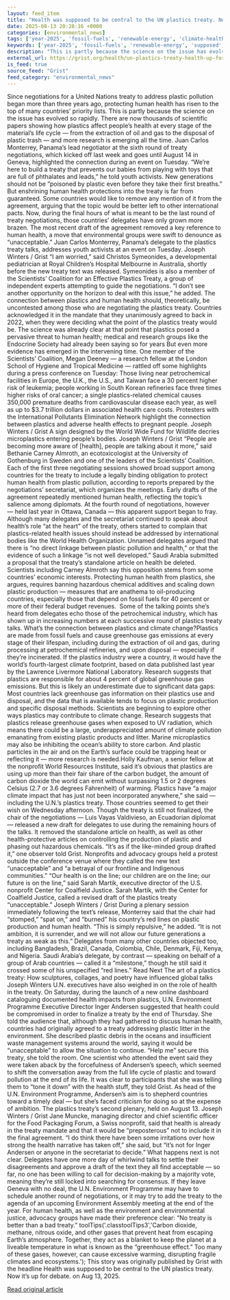 ```yaml
---
layout: feed_item
title: "Health was supposed to be central to the UN plastics treaty. Now it’s up for debate."
date: 2025-08-13 20:28:16 +0000
categories: [environmental_news]
tags: ['year-2025', 'fossil-fuels', 'renewable-energy', 'climate-health', 'australia', 'emissions', 'climate-costs', 'economic-impacts', 'oceania', 'public-health']
keywords: ['year-2025', 'fossil-fuels', 'renewable-energy', 'supposed', 'climate-health', 'australia', 'central', 'health']
description: "This is partly because the science on the issue has evolved so rapidly"
external_url: https://grist.org/health/un-plastics-treaty-health-up-for-debate/
is_feed: true
source_feed: "Grist"
feed_category: "environmental_news"
---
```


Since negotiations for a United Nations treaty to address plastic pollution began more than three years ago, protecting human health has risen to the top of many countries’ priority lists. This is partly because the science on the issue has evolved so rapidly. There are now thousands of scientific papers showing how plastics affect people’s health at every stage of the material’s life cycle —&nbsp;from the extraction of oil and gas to the disposal of plastic trash — and more research is emerging all the time. Juan Carlos Monterrey, Panama’s lead negotiator at the sixth round of treaty negotiations, which kicked off last week and goes until August 14 in Geneva, highlighted the connection during an event on Tuesday. “We’re here to build a treaty that prevents our babies from playing with toys that are full of phthalates and leads,” he told youth activists. New generations should not be ”poisoned by plastic even before they take their first breaths.” But enshrining human health protections into the treaty is far from guaranteed. Some countries would like to remove any mention of it from the agreement, arguing that the topic would be better left to other international pacts. Now, during the final hours of what is meant to be the last round of treaty negotiations, those countries’ delegates have only grown more brazen. The most recent draft of the agreement removed a key reference to human health, a move that environmental groups were swift to denounce as &#8220;unacceptable.&#8221; Juan Carlos Monterrey, Panama’s delegate to the plastics treaty talks, addresses youth activists at an event on Tuesday. Joseph Winters / Grist “I am worried,” said Christos Symeonides, a developmental pediatrician at Royal Children’s Hospital Melbourne in Australia, shortly before the new treaty text was released. Symeonides is also a member of the Scientists’ Coalition for an Effective Plastics Treaty,&nbsp;a group of independent experts attempting to guide the negotiations. “I don’t see another opportunity on the horizon to deal with this issue,” he added. The connection between plastics and human health should, theoretically, be uncontested among those who are negotiating the plastics treaty. Countries acknowledged it in the mandate that they unanimously agreed to back in 2022, when they were deciding what the point of the plastics treaty would be. The science was already clear at that point that plastics posed a pervasive threat to human health; medical and research groups like the Endocrine Society had already been saying so for years But even more evidence has emerged in the intervening time. One member of the Scientists’ Coalition, Megan Deeney — a research fellow at the London School of Hygiene and Tropical Medicine — rattled off some highlights during a press conference on Tuesday: Those living near petrochemical facilities in Europe, the U.K., the U.S., and Taiwan face a 30 percent higher risk of leukemia; people working in South Korean refineries face three times higher risks of oral cancer; a single plastics-related chemical causes 350,000 premature deaths from cardiovascular disease each year, as well as up to $3.7 trillion dollars in associated health care costs. Protesters with the International Pollutants Elimination Network highlight the connection between plastics and adverse health effects to pregnant people. Joseph Winters / Grist A sign designed by the World Wide Fund for Wildlife decries microplastics entering people&#8217;s bodies. Joseph Winters / Grist “People are becoming more aware of [health], people are talking about it more,” said Bethanie Carney Almroth, an ecotoxicologist at the University of Gothenburg in Sweden and one of the leaders of the Scientists’ Coalition. Each of the first three negotiating sessions showed broad support among countries for the treaty to include a legally binding obligation to protect human health from plastic pollution, according to reports prepared by the negotiations’ secretariat, which organizes the meetings. Early drafts of the agreement repeatedly mentioned human health, reflecting the topic’s salience among diplomats. At the fourth round of negotiations, however —&nbsp;held last year in Ottawa, Canada —&nbsp;this apparent support began to fray. Although many delegates and the secretariat continued to speak about health’s role “at the heart” of the treaty, others started to complain that plastics-related health issues should instead be addressed by international bodies like the World Health Organization. Unnamed delegates argued that there is “no direct linkage between plastic pollution and health,” or that the evidence of such a linkage “is not well developed.” Saudi Arabia submitted a proposal that the treaty’s standalone article on health be deleted. Scientists including Carney Almroth say this opposition stems from some countries’ economic interests. Protecting human health from plastics, she argues, requires banning hazardous chemical additives and scaling down plastic production —&nbsp;measures that are anathema to oil-producing countries, especially those that depend on fossil fuels for 40 percent or more of their federal budget revenues.&nbsp; Some of the talking points she’s heard from delegates echo those of the petrochemical industry, which has shown up in increasing numbers at each successive round of plastics treaty talks. What&#8217;s the connection between plastics and climate change?Plastics are made from fossil fuels and cause greenhouse gas emissions at every stage of their lifespan, including during the extraction of oil and gas, during processing at petrochemical refineries, and upon disposal — especially if they’re incinerated. If the plastics industry were a country, it would have the world’s fourth-largest climate footprint, based on data published last year by the Lawrence Livermore National Laboratory. Research suggests that plastics are responsible for about 4 percent of global greenhouse gas emissions. But this is likely an underestimate due to significant data gaps: Most countries lack greenhouse gas information on their plastics use and disposal, and the data that is available tends to focus on plastic production and specific disposal methods. Scientists are beginning to explore other ways plastics may contribute to climate change. Research suggests that plastics release greenhouse gases when exposed to UV radiation, which means there could be a large, underappreciated amount of climate pollution emanating from existing plastic products and litter. Marine microplastics may also be inhibiting the ocean&#8217;s ability to store carbon. And plastic particles in the air and on the Earth’s surface could be trapping heat or reflecting it — more research is needed.Holly Kaufman, a senior fellow at the nonprofit World Resources Institute, said it’s obvious that plastics are using up more than their fair share of the carbon budget, the amount of carbon dioxide the world can emit without surpassing 1.5 or 2 degrees Celsius (2.7 or 3.6 degrees Fahrenheit) of warming. Plastics have “a major climate impact that has just not been incorporated anywhere,” she said — including the U.N.’s plastics treaty. Those countries seemed to get their wish on Wednesday afternoon. Though the treaty is still not finalized, the chair of the negotiations —&nbsp;Luis Vayas Valdivieso, an Ecuadorian diplomat —&nbsp;released a new draft for delegates to use during the remaining hours of the talks. It removed the standalone article on health, as well as other health-protective articles on controlling the production of plastic and phasing out hazardous chemicals. “It’s as if the like-minded group drafted it,” one observer told Grist. Nonprofits and advocacy groups held a protest outside the conference venue where they called the new text “unacceptable” and “a betrayal of our frontline and Indigenous communities.” “Our health is on the line; our children are on the line; our future is on the line,” said Sarah Martik, executive director of the U.S. nonprofit Center for Coalfield Justice. Sarah Martik, with the Center for Coalfield Justice, called a revised draft of the plastics treaty “unacceptable.” Joseph Winters / Grist During a plenary session immediately following the text’s release, Monterrey said that the chair had “stomped,” “spat on,” and “burned” his country’s red lines on plastic production and human health. “This is simply repulsive,” he added. “It is not ambition, it is surrender, and we will not allow our future generations a treaty as weak as this.” Delegates from many other countries objected too, including Bangladesh, Brazil, Canada, Colombia, Chile, Denmark, Fiji, Kenya, and Nigeria. Saudi Arabia’s delegate, by contrast — speaking on behalf of a group of Arab countries — called it a “milestone,” though he still said it crossed some of his unspecified “red lines.” Read Next The art of a plastics treaty: How sculptures, collages, and poetry have influenced global talks Joseph Winters U.N. executives have also weighed in on the role of health in the treaty. On Saturday, during the launch of a new online dashboard cataloguing documented health impacts from plastics, U.N. Environment Programme Executive Director Inger Andersen suggested that health could be compromised in order to finalize a treaty by the end of Thursday. She told the audience that, although they had gathered to discuss human health, countries had originally agreed to a treaty addressing plastic litter in the environment. She described plastic debris in the oceans and insufficient waste management systems around the world, saying it would be “unacceptable” to allow the situation to continue. “Help me” secure this treaty, she told the room. One scientist who attended the event said they were taken aback by the forcefulness of Andersen’s speech, which seemed to shift the conversation away from the full life cycle of plastic and toward pollution at the end of its life. It was clear to participants that she was telling them to “tone it down” with the health stuff, they told Grist. As head of the U.N. Environment Programme, Andersen’s aim is to shepherd countries toward a timely deal —&nbsp;but she’s faced criticism for doing so at the expense of ambition. The plastics treaty’s second plenary, held on August 13. Joseph Winters / Grist Jane Muncke, managing director and chief scientific officer for the Food Packaging Forum, a Swiss nonprofit, said that health is already in the treaty mandate and that it would be “preposterous” not to include it in the final agreement. “I do think there have been some irritations over how strong the health narrative has taken off,” she said, but “it’s not for Inger Andersen or anyone in the secretariat to decide.” What happens next is not clear. Delegates have one more day of whirlwind talks to settle their disagreements and approve a draft of the text they all find acceptable —&nbsp;so far, no one has been willing to call for decision-making by a majority vote, meaning they’re still locked into searching for consensus. If they leave Geneva with no deal, the U.N. Environment Programme may have to schedule another round of negotiations, or it may try to add the treaty to the agenda of an upcoming Environment Assembly meeting at the end of the year. For human health, as well as the environment and environmental justice, advocacy groups have made their preference clear: “No treaty is better than a bad treaty.” toolTips('.classtoolTips3','Carbon dioxide, methane, nitrous oxide, and other gases that prevent heat from escaping Earth’s atmosphere. Together, they act as a blanket to keep the planet at a liveable temperature in what is known as the “greenhouse effect.” Too many of these gases, however, can cause excessive warming, disrupting fragile climates and ecosystems.'); This story was originally published by Grist with the headline Health was supposed to be central to the UN plastics treaty. Now it’s up for debate. on Aug 13, 2025.

[Read original article](https://grist.org/health/un-plastics-treaty-health-up-for-debate/)
